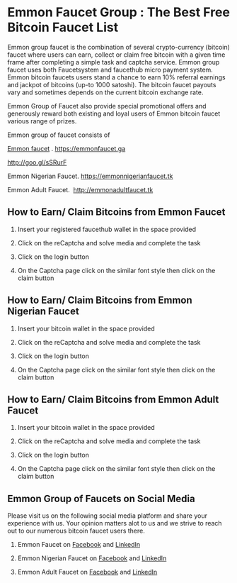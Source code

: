 # Emmon Faucet Group : The Best Free Bitcoin Faucet List 

Emmon group faucet is the combination of several crypto-currency (bitcoin) faucet where users can earn, collect or claim free bitcoin with a given time frame after completing a simple task and captcha service. Emmon group faucet uses both Faucetsystem and faucethub micro payment system. Emmon bitcoin faucets users stand a chance to earn 10% referral earnings and jackpot of bitcoins (up-to 1000 satoshi). The bitcoin faucet payouts vary and sometimes depends on the current bitcoin exchange rate. 

Emmon Group of Faucet also provide special promotional offers and generously reward both existing and loyal users of Emmon bitcoin faucet various range of prizes. 





Emmon group of faucet consists of


<a href="http://emmonfaucet.ga/">Emmon faucet</a> . <a href="https://emmonfaucet.ga/">https://emmonfaucet.ga</a> 

<a href="http://goo.gl/sSRurF">http://goo.gl/sSRurF</a> 

Emmon Nigerian Faucet. <a href="https://emmonnigerianfaucet.tk/">https://emmonnigerianfaucet.tk</a> 


Emmon Adult Faucet.  <a href="http://emmonadultfaucet.tk/">http://emmonadultfaucet.tk</a> 





## How to Earn/ Claim Bitcoins from Emmon Faucet


1. Insert your registered faucethub wallet in the space provided

2. Click on the reCaptcha and solve media and complete the task

3. Click on the login button

4. On the Captcha page click on the similar font style then click on the claim button




## How to Earn/ Claim Bitcoins from Emmon Nigerian Faucet


1. Insert your bitcoin wallet in the space provided

2. Click on the reCaptcha and solve media and complete the task

3. Click on the login button

4. On the Captcha page click on the similar font style then click on the claim button


## How to Earn/ Claim Bitcoins from Emmon Adult Faucet


1. Insert your bitcoin wallet in the space provided

2. Click on the reCaptcha and solve media and complete the task

3. Click on the login button

4. On the Captcha page click on the similar font style then click on the claim button


## Emmon Group of Faucets on Social Media 

Please visit us on the following social media platform and share your experience with us. Your opinion matters alot to us and we strive to reach out to our numerous bitcoin faucet users there.

1. Emmon Faucet on <a href="https://web.facebook.com/Emmon-Faucet-111171899587674/">Facebook</a> and <a href="https://www.linkedin.com/mwlite/company/18371003/">LinkedIn</a>




2. Emmon Nigerian Faucet on <a href="https://web.facebook.com/Emmon-Nigerian-Faucet-885617678271218/">Facebook</a> and <a href="https://www.linkedin.com/company/emmon-nigerian-faucet/">LinkedIn</a>




3. Emmon Adult Faucet on <a href="https://web.facebook.com/Emmon-Adult-Faucet-1990113574555898/">Facebook</a> and <a href="https://www.linkedin.com/company/emmon-adult-faucet/">LinkedIn</a>


